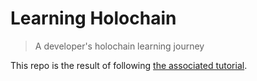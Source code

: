 # Learning Holochain

> A developer's holochain learning journey

This repo is the result of following [the associated tutorial](tutorial-0.md).
